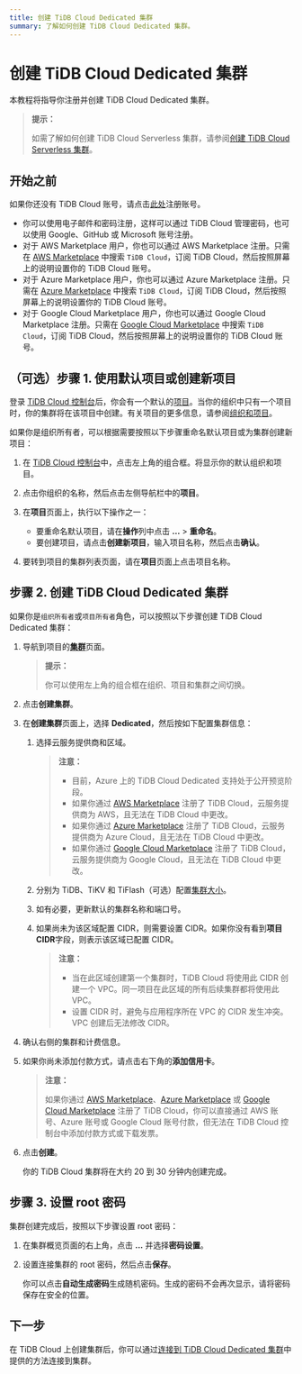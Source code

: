 ```yaml
---
title: 创建 TiDB Cloud Dedicated 集群
summary: 了解如何创建 TiDB Cloud Dedicated 集群。
---
```


# 创建 TiDB Cloud Dedicated 集群

本教程将指导你注册并创建 TiDB Cloud Dedicated 集群。

> **提示：**
>
> 如需了解如何创建 TiDB Cloud Serverless 集群，请参阅[创建 TiDB Cloud Serverless 集群](/tidb-cloud/create-tidb-cluster-serverless.md)。

## 开始之前

如果你还没有 TiDB Cloud 账号，请点击[此处](https://tidbcloud.com/signup)注册账号。

- 你可以使用电子邮件和密码注册，这样可以通过 TiDB Cloud 管理密码，也可以使用 Google、GitHub 或 Microsoft 账号注册。
- 对于 AWS Marketplace 用户，你也可以通过 AWS Marketplace 注册。只需在 [AWS Marketplace](https://aws.amazon.com/marketplace) 中搜索 `TiDB Cloud`，订阅 TiDB Cloud，然后按照屏幕上的说明设置你的 TiDB Cloud 账号。
- 对于 Azure Marketplace 用户，你也可以通过 Azure Marketplace 注册。只需在 [Azure Marketplace](https://azuremarketplace.microsoft.com) 中搜索 `TiDB Cloud`，订阅 TiDB Cloud，然后按照屏幕上的说明设置你的 TiDB Cloud 账号。
- 对于 Google Cloud Marketplace 用户，你也可以通过 Google Cloud Marketplace 注册。只需在 [Google Cloud Marketplace](https://console.cloud.google.com/marketplace) 中搜索 `TiDB Cloud`，订阅 TiDB Cloud，然后按照屏幕上的说明设置你的 TiDB Cloud 账号。

## （可选）步骤 1. 使用默认项目或创建新项目

登录 [TiDB Cloud 控制台](https://tidbcloud.com/)后，你会有一个默认的[项目](/tidb-cloud/tidb-cloud-glossary.md#project)。当你的组织中只有一个项目时，你的集群将在该项目中创建。有关项目的更多信息，请参阅[组织和项目](/tidb-cloud/manage-user-access.md#organizations-and-projects)。

如果你是组织所有者，可以根据需要按照以下步骤重命名默认项目或为集群创建新项目：

1. 在 [TiDB Cloud 控制台](https://tidbcloud.com/)中，点击左上角的组合框。将显示你的默认组织和项目。

2. 点击你组织的名称，然后点击左侧导航栏中的**项目**。

3. 在**项目**页面上，执行以下操作之一：

    - 要重命名默认项目，请在**操作**列中点击 **...** > **重命名**。
    - 要创建项目，请点击**创建新项目**，输入项目名称，然后点击**确认**。

4. 要转到项目的集群列表页面，请在**项目**页面上点击项目名称。

## 步骤 2. 创建 TiDB Cloud Dedicated 集群

如果你是`组织所有者`或`项目所有者`角色，可以按照以下步骤创建 TiDB Cloud Dedicated 集群：

1. 导航到项目的[**集群**](https://tidbcloud.com/project/clusters)页面。

    > **提示：**
    >
    > 你可以使用左上角的组合框在组织、项目和集群之间切换。

2. 点击**创建集群**。

3. 在**创建集群**页面上，选择 **Dedicated**，然后按如下配置集群信息：

    1. 选择云服务提供商和区域。

        > **注意：**
        >
        > - 目前，Azure 上的 TiDB Cloud Dedicated 支持处于公开预览阶段。
        > - 如果你通过 [AWS Marketplace](https://aws.amazon.com/marketplace) 注册了 TiDB Cloud，云服务提供商为 AWS，且无法在 TiDB Cloud 中更改。
        > - 如果你通过 [Azure Marketplace](https://azuremarketplace.microsoft.com) 注册了 TiDB Cloud，云服务提供商为 Azure Cloud，且无法在 TiDB Cloud 中更改。
        > - 如果你通过 [Google Cloud Marketplace](https://console.cloud.google.com/marketplace) 注册了 TiDB Cloud，云服务提供商为 Google Cloud，且无法在 TiDB Cloud 中更改。

    2. 分别为 TiDB、TiKV 和 TiFlash（可选）配置[集群大小](/tidb-cloud/size-your-cluster.md)。
    3. 如有必要，更新默认的集群名称和端口号。
    4. 如果尚未为该区域配置 CIDR，则需要设置 CIDR。如果你没有看到**项目 CIDR**字段，则表示该区域已配置 CIDR。

        > **注意：**
        >
        > - 当在此区域创建第一个集群时，TiDB Cloud 将使用此 CIDR 创建一个 VPC。同一项目在此区域的所有后续集群都将使用此 VPC。
        > - 设置 CIDR 时，避免与应用程序所在 VPC 的 CIDR 发生冲突。VPC 创建后无法修改 CIDR。

4. 确认右侧的集群和计费信息。

5. 如果你尚未添加付款方式，请点击右下角的**添加信用卡**。

    > **注意：**
    >
    > 如果你通过 [AWS Marketplace](https://aws.amazon.com/marketplace)、[Azure Marketplace](https://azuremarketplace.microsoft.com) 或 [Google Cloud Marketplace](https://console.cloud.google.com/marketplace) 注册了 TiDB Cloud，你可以直接通过 AWS 账号、Azure 账号或 Google Cloud 账号付款，但无法在 TiDB Cloud 控制台中添加付款方式或下载发票。

6. 点击**创建**。

    你的 TiDB Cloud 集群将在大约 20 到 30 分钟内创建完成。

## 步骤 3. 设置 root 密码

集群创建完成后，按照以下步骤设置 root 密码：

1. 在集群概览页面的右上角，点击 **...** 并选择**密码设置**。

2. 设置连接集群的 root 密码，然后点击**保存**。

    你可以点击**自动生成密码**生成随机密码。生成的密码不会再次显示，请将密码保存在安全的位置。

## 下一步

在 TiDB Cloud 上创建集群后，你可以通过[连接到 TiDB Cloud Dedicated 集群](/tidb-cloud/connect-to-tidb-cluster.md)中提供的方法连接到集群。
